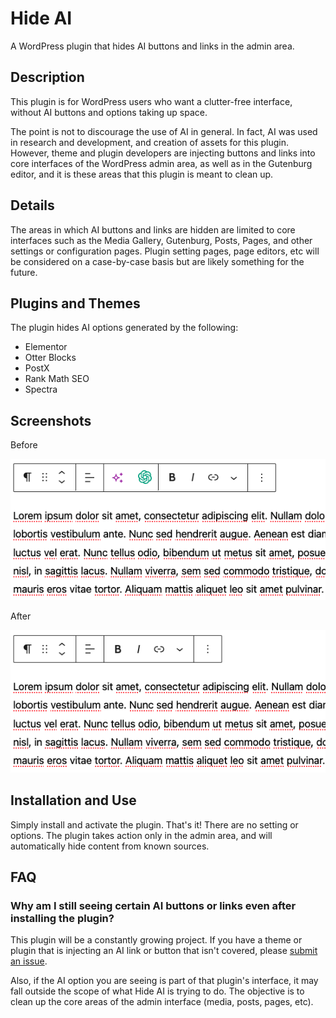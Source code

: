 # Hide AI

A WordPress plugin that hides AI buttons and links in the admin area.

## Description

This plugin is for WordPress users who want a clutter-free interface, without AI buttons and options taking up space.

The point is not to discourage the use of AI in general. In fact, AI was used in research and development, and creation of assets for this plugin. However, theme and plugin developers are injecting buttons and links into core interfaces of the WordPress admin area, as well as in the Gutenburg editor, and it is these areas that this plugin is meant to clean up.

## Details

The areas in which AI buttons and links are hidden are limited to core interfaces such as the Media Gallery, Gutenburg, Posts, Pages, and other settings or configuration pages. Plugin setting pages, page editors, etc will be considered on a case-by-case basis but are likely something for the future.

## Plugins and Themes

The plugin hides AI options generated by the following:

* Elementor
* Otter Blocks
* PostX
* Rank Math SEO
* Spectra

## Screenshots

Before

![Before](/images/screenshot-1.png)

After

![After](/images/screenshot-2.png)

## Installation and Use

Simply install and activate the plugin. That's it! There are no setting or options. The plugin takes action only in the admin area, and will automatically hide content from known sources.

## FAQ

### Why am I still seeing certain AI buttons or links even after installing the plugin?

This plugin will be a constantly growing project. If you have a theme or plugin that is injecting an AI link or button that isn't covered, please [submit an issue](https://github.com/andrewhoyer/wp-hide-ai/issues).

Also, if the AI option you are seeing is part of that plugin's interface, it may fall outside the scope of what Hide AI is trying to do. The objective is to clean up the core areas of the admin interface (media, posts, pages, etc).
